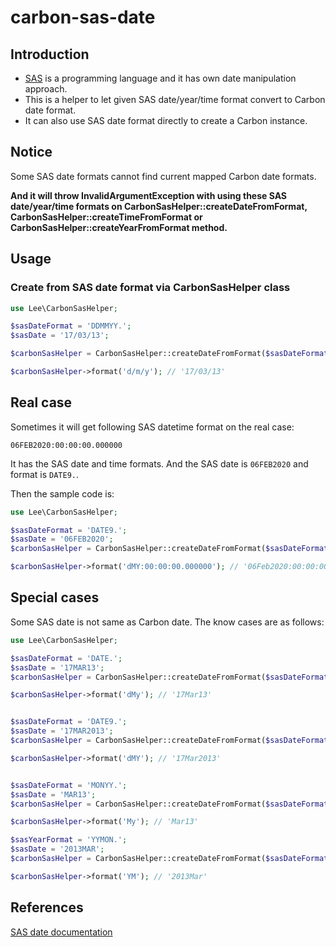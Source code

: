 # carbon-sas-date

## Introduction

- [SAS](https://en.wikipedia.org/wiki/SAS_language) is a programming language and it has own date manipulation approach.
- This is a helper to let given SAS date/year/time format convert to Carbon date format.
- It can also use SAS date format directly to create a Carbon instance.

## Notice

Some SAS date formats cannot find current mapped Carbon date formats.

**And it will throw InvalidArgumentException with using these SAS date/year/time formats on CarbonSasHelper::createDateFromFormat, CarbonSasHelper::createTimeFromFormat or CarbonSasHelper::createYearFromFormat method.**

## Usage

### Create from SAS date format via CarbonSasHelper class

```php
use Lee\CarbonSasHelper;

$sasDateFormat = 'DDMMYY.';
$sasDate = '17/03/13';

$carbonSasHelper = CarbonSasHelper::createDateFromFormat($sasDateFormat, $sasDate); // Carbon class instance

$carbonSasHelper->format('d/m/y'); // '17/03/13'
```

## Real case

Sometimes it will get following SAS datetime format on the real case:

```06FEB2020:00:00:00.000000```

It has the SAS date and time formats. And the SAS date is `06FEB2020` and format is `DATE9.`.

Then the sample code is:

```php
use Lee\CarbonSasHelper;

$sasDateFormat = 'DATE9.';
$sasDate = '06FEB2020';
$carbonSasHelper = CarbonSasHelper::createDateFromFormat($sasDateFormat, $sasDate); // Carbon class instance

$carbonSasHelper->format('dMY:00:00:00.000000'); // '06Feb2020:00:00:00.000000'

```

## Special cases

Some SAS date is not same as Carbon date. The know cases are as follows:

```php
use Lee\CarbonSasHelper;

$sasDateFormat = 'DATE.';
$sasDate = '17MAR13';
$carbonSasHelper = CarbonSasHelper::createDateFromFormat($sasDateFormat, $sasDate); // Carbon class instance

$carbonSasHelper->format('dMy'); // '17Mar13'


$sasDateFormat = 'DATE9.';
$sasDate = '17MAR2013';
$carbonSasHelper = CarbonSasHelper::createDateFromFormat($sasDateFormat, $sasDate); // Carbon class instance

$carbonSasHelper->format('dMY'); // '17Mar2013'


$sasDateFormat = 'MONYY.';
$sasDate = 'MAR13';
$carbonSasHelper = CarbonSasHelper::createDateFromFormat($sasDateFormat, $sasDate); // Carbon class instance

$carbonSasHelper->format('My'); // 'Mar13'

$sasYearFormat = 'YYMON.';
$sasDate = '2013MAR';
$carbonSasHelper = CarbonSasHelper::createDateFromFormat($sasDateFormat, $sasDate); // Carbon class instance

$carbonSasHelper->format('YM'); // '2013Mar'
```

## References

[SAS date documentation](https://documentation.sas.com/?docsetId=lrcon&docsetTarget=p1wj0wt2ebe2a0n1lv4lem9hdc0v.htm&docsetVersion=9.4&locale=en#n1franwnd7n7yrn1kasbprbtzroo)
